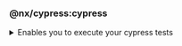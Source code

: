 <!-- markdownlint-disable MD041 -->
### @nx/cypress:cypress

<details>
<summary>Enables you to execute your cypress tests</summary>

The _cypress_ executor is an executor provided by `@nx/cypress` and enables you to run your e2e tests. 

## Usage

The following command will run all of the cypress tests within your applications cypress test folder, as part of the executor it will automatically spin up a web server on local host for the corresponding application.

```bash
nx e2e <app-name>
```

### Command line arguments

See the [@nx/cypress](https://nx.dev/packages/cypress/executors/cypress) plugin page for a list of up to date command line arguments


</details>

